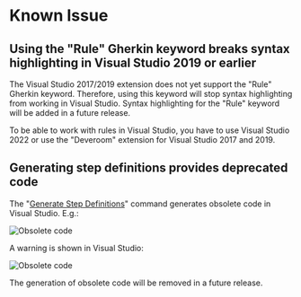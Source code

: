 # Known Issue

## Using the "Rule" Gherkin keyword breaks syntax highlighting in Visual Studio 2019 or earlier

The Visual Studio 2017/2019 extension does not yet support the "Rule" Gherkin keyword. Therefore, using this keyword will stop syntax highlighting from working in Visual Studio. Syntax highlighting for the "Rule" keyword will be added in a future release.

To be able to work with rules in Visual Studio, you have to use Visual Studio 2022 or use the "Deveroom" extension for Visual Studio 2017 and 2019. 

## Generating step definitions provides deprecated code

The "[Generate Step Definitions](../visualstudio/Generating-Skeleton-Code)" command generates obsolete code in Visual Studio. E.g.:

![Obsolete code](/_static/images/ObsoleteGeneratedCode.png)

A warning is shown in Visual Studio:

![Obsolete code](/_static/images/Warning.png)

The generation of obsolete code will be removed in a future release.
